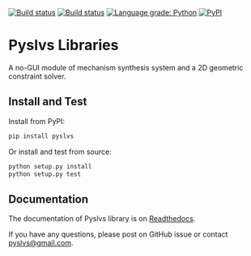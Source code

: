 [![Build status](https://ci.appveyor.com/api/projects/status/6l1bh1197ncahd0q?svg=true)](https://ci.appveyor.com/project/KmolYuan/pyslvs)
[![Build status](https://img.shields.io/travis/KmolYuan/pyslvs.svg?logo=travis)](https://travis-ci.org/KmolYuan/pyslvs)
[![Language grade: Python](https://img.shields.io/lgtm/grade/python/g/KmolYuan/pyslvs.svg?logo=lgtm&logoWidth=18)](https://lgtm.com/projects/g/KmolYuan/pyslvs/context:python)
[![PyPI](https://img.shields.io/pypi/v/pyslvs.svg)](https://pypi.org/project/pyslvs/)

# Pyslvs Libraries

A no-GUI module of mechanism synthesis system and a 2D geometric constraint solver.

## Install and Test

Install from PyPI:

```bash
pip install pyslvs
```

Or install and test from source:

```bash
python setup.py install
python setup.py test
```

## Documentation

The documentation of Pyslvs library is on [Readthedocs](https://pyslvs-ui.readthedocs.io/en/latest/pyslvs-lib/).

If you have any questions, please post on GitHub issue or contact <pyslvs@gmail.com>.
